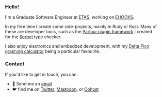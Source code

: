 ### Hello!

I'm a Graduate Software Engineer at [ETAS](https://www.etas.com/en/), working on [EHOOKS](https://www.etas.com/en/products/ehooks.php).

In my free time I create some side-projects, mainly in Ruby or Rust. Many of these are developer tools, such as the [Parlour plugin framework](https://github.com/AaronC81/parlour) I created for the [Sorbet](https://sorbet.org) type checker.

I also enjoy electronics and embedded development, with my [Delta Pico graphing calculator](https://github.com/AaronC81/delta-pico) being a particular favourite.

### Contact

If you'd like to get in touch, you can:

  - :email: Send me an [email](mailto:aaronc20000@gmail.com)
  - :bird: find me on [Twitter](https://twitter.com/OrangeFlash81), <a rel="me" href="https://ruby.social/@aaronc81">Mastodon</a>, or [Cohost](https://cohost.org/aaronc81)
